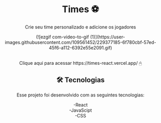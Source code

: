 



<h1 align="center">Times ⚽ </h1>

<p align="center">Crie seu time personalizado e adicione os jogadores</p>



<div align="center"> 
(![ezgif com-video-to-gif (1)](https://user-images.githubusercontent.com/109561452/229377185-6f780cbf-57ed-45f6-a112-6392e55e2091.gif)
<div/>




<br>
 
 
</p>
<p align="center">
Clique aqui para acessar https://times-react.vercel.app/ 🖱 
</p>

## 🛠 Tecnologias

Esse projeto foi desenvolvido com as seguintes tecnologias:

-React
<br>
-JavaScipt
<br>
-CSS
<br>






